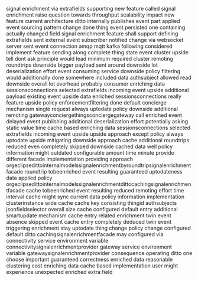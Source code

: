 signal enrichment via extrafields supporting new feature called signal enrichment raise question towards throughput scalability impact new feature current architecture ditto internally publishes event part applied event sourcing pattern change done thing event persisted one containing actually changed field signal enrichment feature shall support defining extrafields sent external event subscriber notified change via websocket server sent event connection amqp mqtt kafka following considered implement feature sending along complete thing state event cluster upside tell dont ask principle would lead minimum required cluster remoting roundtrips downside bigger payload sent around downside lot deserialization effort event consuming service downside policy filtering would additionally done somewhere included data authsubject allowed read downside overall lot overhead probably consumer enriching data sessionsconnections selected extrafields incoming event upside additional payload existing event upside data enriched sessionsconnections really feature upside policy enforcementfiltering done default concierge mechanism single request always uptodate policy downside additional remoting gatewayconciergethingsconciergegateway call enriched event delayed event publishing additional deserialization effort potentially asking static value time cache based enriching data sessionsconnections selected extrafields incoming event upside upside approach except policy always uptodate upside mitigating downside approach cache additional roundtrips reduced even completely skipped downside cached data well policy information might outdated configurable amount time minute provide different facade implementation providing approach orgeclipsedittointernalmodelssignalenrichmentbyroundtripsignalenrichmentfacade roundtrip tobeenriched event resulting guaranteed uptodateness data applied policy orgeclipsedittointernalmodelssignalenrichmentdittocachingsignalenrichmentfacade cache tobeenriched event resulting reduced remoting effort time interval cache might sync current data policy information implementation clusterinstance wide cache cache key consisting thingid authsubjects jsonfieldselector overall size cache configured default entry additional smartupdate mechanism cache entry related enrichment twin event absence skipped event cache entry completely deduced twin event triggering enrichment stay uptodate thing change policy change configured default ditto cachingsignalenrichmentfacade may configured via connectivity service environment variable connectivitysignalenrichmentprovider gateway service environment variable gatewaysignalenrichmentprovider consequence operating ditto one choose important guaranteed correctness enriched data reasonable clustering cost enriching data cache based implementation user might experience unexpected enriched extra field